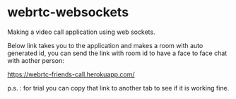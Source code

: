 # webrtc-websockets
Making a video call application using web sockets.

Below link takes you to the application and makes a room with auto generated id,  you can send the link with room id to have a face to face chat with aother person:

https://webrtc-friends-call.herokuapp.com/


p.s. : for trial you can copy that link to another tab to see if it is working fine. 


